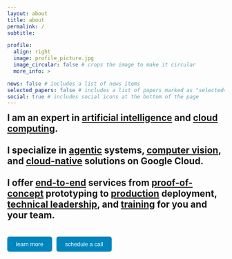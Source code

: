 ```yaml
--- 
layout: about
title: about
permalink: /
subtitle: 

profile:
  align: right
  image: profile_picture.jpg
  image_circular: false # crops the image to make it circular
  more_info: >

news: false # includes a list of news items
selected_papers: false # includes a list of papers marked as "selected={true}"
social: true # includes social icons at the bottom of the page
---
```


<span style="font-size: 1.5em;">
    <strong>I am an expert in <u>artificial intelligence</u> and <u>cloud computing</u>.</strong>
    <br><br>
  <strong>I specialize in <u>agentic</u> systems, <u>computer vision</u>, and <u>cloud-native</u> solutions on Google Cloud.</strong>
    <br><br>
  <strong>I offer <u>end-to-end</u> services from <u>proof-of-concept</u> prototyping to <u>production</u> deployment, <u>technical leadership</u>, and <u>training</u> for you and your team.</strong>
  </span>
<br><br>

<div style="margin-top: 20px; display: flex; gap: 10px;">
  <button onclick="toggleContent()" style="padding: 10px 20px; background-color: #0085bd; color: white; border: none; border-radius: 5px; cursor: pointer;">
    learn more
  </button>
  <button onclick="toggleCalendar()" style="padding: 10px 20px; background-color: #0085bd; color: white; border: none; border-radius: 5px; cursor: pointer;">
    schedule a call
  </button>
</div>

<!-- Calendar dropdown container -->
<div id="calendarDropdown" style="display: none; margin-top: 20px; width: 100%; height: 600px;">
  <div style="width:100%;height:100%;overflow:scroll" id="my-cal-inline"></div>
</div>

<div id="additionalContent" style="display: none; margin-top: 20px;">
  <p>
    <br><br>
    In 2 years and 8 months, I advanced from junior to mid-level and senior roles, eventually becoming <br><b>Head of Machine Learning & GenAI - Google Cloud</b> at a leading German consultancy with over <b>€1.2 billion</b> in revenue and more than <b>12,000 employees</b>, where I led the strategic alignment of the <b>Google Cloud Competence Center</b> for the domains of machine learning, generative AI, and data.
  </p>
  <p>
    As a technical lead on multiple <a href="/projects/">projects</a> with budgets of <b>€400k+</b>, I led and mentored <b>5+ software, data, and machine learning engineers</b>, designing and implementing <b>10+ production-level AI solutions</b> across <b>5+ industries</b> <br>(e.g. <a href="/projects/aixcell/">biomedicine</a>, <a href="/projects/docai_pocs/">insurance</a>, <a href="/projects/docai_pocs/">banking</a>,  <a href="/projects/lottery/">lottery</a>, <a href="/projects/rag/">publishers & media companies</a>, <a href="/projects/realtime_data_platform/">energy markets</a>).
  </p>
    
  <br>
<div style="margin-top: 20px; display: flex; gap: 10px;">
  <a href="/projects/" style="text-decoration: none;">
    <button style="padding: 10px 20px; background-color: #0085bd; color: white; border: none; border-radius: 5px; cursor: pointer;">
      projects
    </button>
  </a>
  <a href="/recommendations/" style="text-decoration: none;">
    <button style="padding: 10px 20px; background-color: #0085bd; color: white; border: none; border-radius: 5px; cursor: pointer;">
      client recommendations
    </button>
  </a>
  <a href="https://www.linkedin.com/in/jh91/" style="text-decoration: none;">
    <button style="padding: 10px 20px; background-color: #0085bd; color: white; border: none; border-radius: 5px; cursor: pointer;">
      linkedin profile
    </button>
  </a>
    <a href="https://www.upwork.com/freelancers/~011980a0aa66be8a58" style="text-decoration: none;">
    <button style="padding: 10px 20px; background-color: #0085bd; color: white; border: none; border-radius: 5px; cursor: pointer;">
      upwork profile
    </button>
  </a>
</div>

<br><br>

<script>
function toggleContent() {
  var content = document.getElementById("additionalContent");
  if (content.style.display === "none") {
    content.style.display = "block";
  } else {
    content.style.display = "none";
  }
}

function toggleCalendar() {
  var calendar = document.getElementById("calendarDropdown");
  if (calendar.style.display === "none") {
    calendar.style.display = "block";
    // Initialize Cal.com embed only when dropdown is first opened
    if (!window.calendarInitialized) {
      (function (C, A, L) {
        let p = function (a, ar) { a.q.push(ar); };
        let d = C.document;
        C.Cal = C.Cal || function () {
          let cal = C.Cal;
          let ar = arguments;
          if (!cal.loaded) {
            cal.ns = {};
            cal.q = cal.q || [];
            d.head.appendChild(d.createElement("script")).src = A;
            cal.loaded = true;
          }
          if (ar[0] === L) {
            const api = function () { p(api, arguments); };
            const namespace = ar[1];
            api.q = api.q || [];
            if(typeof namespace === "string") {
              cal.ns[namespace] = cal.ns[namespace] || api;
              p(cal.ns[namespace], ar);
              p(cal, ["initNamespace", namespace]);
            } else p(cal, ar);
            return;
          }
          p(cal, ar);
        };
      })(window, "https://app.cal.com/embed/embed.js", "init");
      
      Cal("init", "30min", {origin:"https://cal.com"});
      Cal.ns["30min"]("inline", {
        elementOrSelector:"#my-cal-inline",
        config: {"layout":"month_view"},
        calLink: "juliushaas/30min",
      });
      Cal.ns["30min"]("ui", {"hideEventTypeDetails":false,"layout":"month_view"});
      
      window.calendarInitialized = true;
    }
  } else {
    calendar.style.display = "none";
  }
}
</script>

